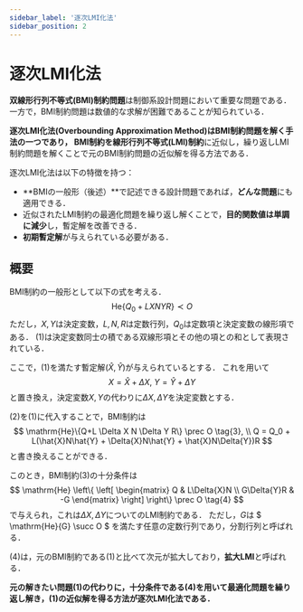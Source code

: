 ```yaml
---
sidebar_label: '逐次LMI化法'
sidebar_position: 2
---
```


# 逐次LMI化法

**双線形行列不等式(BMI)制約問題**は制御系設計問題において重要な問題である．一方で，BMI制約問題は数値的な求解が困難であることが知られている．

**逐次LMI化法(Overbounding Approximation Method)**はBMI制約問題を解く手法の一つであり，
BMI制約を**線形行列不等式(LMI)制約**に近似し，繰り返しLMI制約問題を解くことで元のBMI制約問題の近似解を得る方法である．

逐次LMI化法は以下の特徴を持つ：
- **BMIの一般形（後述）**で記述できる設計問題であれば，**どんな問題**にも適用できる．
- 近似されたLMI制約の最適化問題を繰り返し解くことで，**目的関数値は単調に減少**し，暫定解を改善できる．
- **初期暫定解**が与えられている必要がある．

## 概要

BMI制約の一般形として以下の式を考える．
$$
\mathrm{He}\{Q_{0}+LXNYR\} 
\prec O
\tag{1}
$$
ただし，$X, Y$は決定変数，$L, N, R$は定数行列，$Q_0$は定数項と決定変数の線形項である．
$(1)$は決定変数同士の積である双線形項とその他の項との和として表現されている．

ここで，$(1)$を満たす暫定解$(\hat{X},\hat{Y})$が与えられているとする．
これを用いて
$$
X = \hat{X} + \Delta X,~
Y = \hat{Y} + \Delta Y
\tag{2}
$$
と置き換え，決定変数$X, Y$の代わりに$\Delta X, \Delta Y$を決定変数とする．

$(2)$を$(1)$に代入することで，BMI制約は
$$
\mathrm{He}\{Q+L \Delta X N \Delta Y R\} 
\prec O \tag{3}, \\
Q = Q_0 + L(\hat{X}N\hat{Y} + \Delta{X}N\hat{Y} + \hat{X}N\Delta{Y})R
$$
と書き換えることができる．

このとき，BMI制約$(3)$の十分条件は
$$
\mathrm{He}
\left\{
\left[
\begin{matrix}
Q & L\Delta{X}N \\
G\Delta{Y}R & -G
\end{matrix}
\right]
\right\} 
\prec O
\tag{4}
$$
で与えられ，これは$\Delta X, \Delta Y$についてのLMI制約である．
ただし，$G$は
$
\mathrm{He}\{G\}  \succ O
$
を満たす任意の定数行列であり，分割行列と呼ばれる．

$(4)$は，元のBMI制約である$(1)$と比べて次元が拡大しており，**拡大LMI**と呼ばれる．

**元の解きたい問題$(1)$の代わりに，十分条件である$(4)$を用いて最適化問題を繰り返し解き，$(1)$の近似解を得る方法が逐次LMI化法である．**